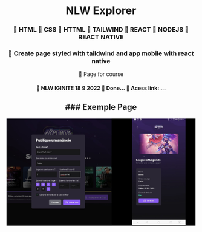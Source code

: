 <h1 align="center">NLW Explorer  </h1>

<h3 align="center">
    🔗 HTML 🔗 CSS 🔗 HTTML  🔗 TAILWIND  🔗 REACT  🔗 NODEJS  🔗 REACT NATIVE 
</h3>


<h3 align="center">
    🔗 Create page styled with taildwind and app mobile with react native 
</h3>


<p align="center">🚀 Page for course</p>

<h4 align="center"> 
	🚧 NLW IGINITE 18 9 2022 🚀 Done...  🚧
	Acess link: ...
</h4>





<h2 align="center"> ### Exemple Page  </h2>
<p align="center">
  <img src="./project/img/nlw.jpg" width="500" title="Page Project">
</p>



